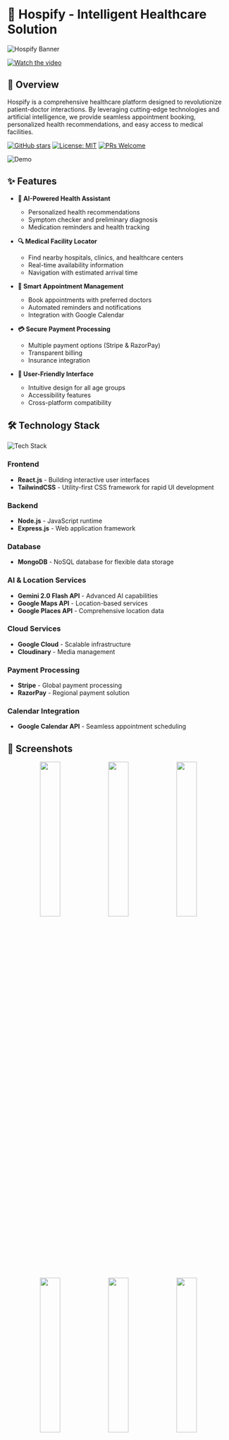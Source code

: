 # 🏥 Hospify - Intelligent Healthcare Solution

![Hospify Banner](https://github.com/user-attachments/assets/d20de650-7a0b-46f1-9ebb-5f42b03091a5)

[![Watch the video](images/vimeo-thumbnail.png)](https://vimeo.com/1079030142/12520051ea)


## 🚀 Overview

Hospify is a comprehensive healthcare platform designed to revolutionize patient-doctor interactions. By leveraging cutting-edge technologies and artificial intelligence, we provide seamless appointment booking, personalized health recommendations, and easy access to medical facilities.

[![GitHub stars](https://img.shields.io/github/stars/yourname/hospify?style=social)](https://github.com/yourname/hospify)
[![License: MIT](https://img.shields.io/badge/License-MIT-yellow.svg)](https://opensource.org/licenses/MIT)
[![PRs Welcome](https://img.shields.io/badge/PRs-welcome-brightgreen.svg)](http://makeapullrequest.com)

![Demo](https://github.com/user-attachments/assets/9f2ad75a-8e47-4e3a-a173-5b8c2a557ee7)

## ✨ Features

- **🤖 AI-Powered Health Assistant**
  - Personalized health recommendations
  - Symptom checker and preliminary diagnosis
  - Medication reminders and health tracking
  
- **🔍 Medical Facility Locator**
  - Find nearby hospitals, clinics, and healthcare centers
  - Real-time availability information
  - Navigation with estimated arrival time
  
- **📅 Smart Appointment Management**
  - Book appointments with preferred doctors
  - Automated reminders and notifications
  - Integration with Google Calendar
  
- **💳 Secure Payment Processing**
  - Multiple payment options (Stripe & RazorPay)
  - Transparent billing
  - Insurance integration

- **📱 User-Friendly Interface**
  - Intuitive design for all age groups
  - Accessibility features
  - Cross-platform compatibility

## 🛠️ Technology Stack

![Tech Stack](https://github.com/user-attachments/assets/e70efca1-b721-488b-a820-898247c76fe1)

### Frontend
- **React.js** - Building interactive user interfaces
- **TailwindCSS** - Utility-first CSS framework for rapid UI development

### Backend
- **Node.js** - JavaScript runtime
- **Express.js** - Web application framework

### Database
- **MongoDB** - NoSQL database for flexible data storage

### AI & Location Services
- **Gemini 2.0 Flash API** - Advanced AI capabilities
- **Google Maps API** - Location-based services
- **Google Places API** - Comprehensive location data

### Cloud Services
- **Google Cloud** - Scalable infrastructure
- **Cloudinary** - Media management

### Payment Processing
- **Stripe** - Global payment processing
- **RazorPay** - Regional payment solution

### Calendar Integration
- **Google Calendar API** - Seamless appointment scheduling

## 📸 Screenshots

<div align="center">
  <img src="https://github.com/user-attachments/assets/569248e4-3457-4793-83b2-3077065d5b17" width="30%" />
  <img src="https://github.com/user-attachments/assets/94584e3b-e067-40f5-af9b-4a330cc520f7" width="30%" />
  <img src="https://github.com/user-attachments/assets/729b6be6-47d8-4ee5-8c63-bce679119d93" width="30%" />
</div>

<div align="center">
  <img src="https://github.com/user-attachments/assets/af1fe73a-63e1-42b5-9dc0-2b7d9b7db450" width="30%" />
  <img src="https://github.com/user-attachments/assets/cccb901e-814f-47a6-ace8-73399e35c858" width="30%" />
  <img src="https://github.com/user-attachments/assets/0bd8d94c-f959-483f-bb8f-3d89d6a3f6d1" width="30%" />
</div>

## 🚀 Getting Started

### Prerequisites
- Node.js (v14.0+)
- MongoDB
- Google Cloud account
- Stripe & RazorPay accounts

## 🌟 Key Benefits

- **24/7 Healthcare Access**: Connect with healthcare providers anytime, anywhere
- **Reduced Wait Times**: Efficient appointment booking and queue management
- **Enhanced Patient Experience**: User-friendly interface and personalized care
- **Data-Driven Healthcare**: AI-powered insights for better health decisions
- **Secure & Private**: HIPAA-compliant data handling and storage

## 🤝 Contributing

We welcome contributions to enhance Hospify! Please follow these steps:

1. Fork the repository
2. Create a feature branch (`git checkout -b feature/amazing-feature`)
3. Commit your changes (`git commit -m 'Add some amazing feature'`)
4. Push to the branch (`git push origin feature/amazing-feature`)
5. Open a Pull Request

## 🙏 Acknowledgements

- [React.js](https://reactjs.org/)
- [MongoDB](https://www.mongodb.com/)
- [Google Cloud Platform](https://cloud.google.com/)
- [Gemini AI](https://ai.google.dev/)
- [Tailwind CSS](https://tailwindcss.com/)
